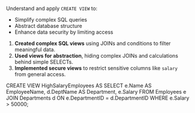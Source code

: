 
Understand and apply `CREATE VIEW` to:
- Simplify complex SQL queries
- Abstract database structure
- Enhance data security by limiting access

1. **Created complex SQL views** using JOINs and conditions to filter meaningful data.
2. **Used views for abstraction**, hiding complex JOINs and calculations behind simple SELECTs.
3. **Implemented secure views** to restrict sensitive columns like `salary` from general access.

CREATE VIEW HighSalaryEmployees AS
SELECT e.Name AS EmployeeName, d.DeptName AS Department, e.Salary
FROM Employees e
JOIN Departments d ON e.DepartmentID = d.DepartmentID
WHERE e.Salary > 50000;
